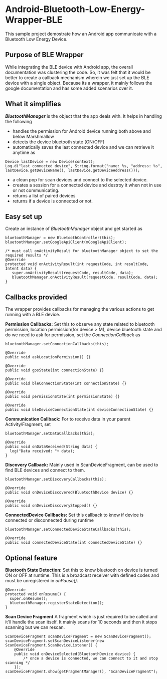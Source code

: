# Android-Bluetooth-Low-Energy-Wrapper-BLE
This sample project demostrate how an Android app communicate with a Bluetooth Low Energy Device.

## Purpose of BLE Wrapper
While integrating the BLE device with Android app, the overall documentation was clustering the code.
So, it was felt that it would be better to create a callback mechanism wherein we just set up the BLE device with a single object.
Because its a wrapper, it mainly follows the google documentation and has some added scenarios over it.

## What it simplifies
**_BluetoothManager_** is the object that the app deals with. It helps in handling the following
- handles the permission for Android device running both above and below Marshmallow
- detects the device bluetooth state (ON/OFF)
- automatically saves the last connected device and we can retrieve it anytime as
```
Device lastDevice = new Device(context);
Log.d("last connected device", String.format("name: %s, "address: %s", lastDevice.getDeviceName(), lastDevice.getDeviceAddress()));
```
- a clean pop for scan devices and connect to the selected device.
- creates a session for a connected device and destroy it when not in use or not communicating.
- returns a list of paired devices
- returns if a device is connected or not.

## Easy set up
Create an instance of *BluetoothManager* object and get started as
```
bluetoothManager = new BluetoothController(this);
bluetoothManager.setGoogleApiClient(mGoogleApiClient);

/* must call onActivityResult for bluetoothManager object to set the required results */
@Override
protected void onActivityResult(int requestCode, int resultCode, Intent data) {
   super.onActivityResult(requestCode, resultCode, data);
   bluetoothManager.onActivityResult(requestCode, resultCode, data);
}
```

## Callbacks provided
The wrapper provides callbacks for managing the various actions to get running with a BLE device.

**Permission Callbacks:**
Set this to observe any state related to bluetooth permission, location permission(for device > M), device bluetooth state and 
do we need to ask for permission, set the *ConnectionCallback* as
```
bluetoothManager.setConnectionCallbacks(this);

@Override
public void askLocationPermission() {}

@Override
public void gpsState(int connectionState) {}

@Override
public void bleConnectionState(int connectionState) {}

@Override
public void permissionState(int permissionState) {}

@Override
public void bleDeviceConnectionState(int deviceConnectionState) {}
```

**Communication Callback:**
For to receive data in your parent Activity/Fragment, set 
```
bluetoothManager.setDataCallbacks(this);

@Override
public void onDataReceived(String data) {
  log("Data received: "+ data);
}
```

**Discovery Callback:**
Mainly used in ScanDeviceFragment, can be used to find BLE devices and connect to them.
```
bluetoothManager.setDiscoveryCallbacks(this);

@Override
public void onDeviceDiscovered(BluetoothDevice device) {}

@Override
public void onDeviceDiscoveryStopped() {}
```

**ConnectedDevice Callbacks:**
Set this callback to know if device is connected or disconnected during runtime
```
bluetoothManager.setConnectedDeviceStateCallbacks(this);

@Override
public void connectedDeviceState(int connectedDeviceState) {}
```

## Optional feature

**Bluetooth State Detection:**
Set this to know bluetooth on device is turned ON or OFF at runtime. This is a broadcast receiver with defined codes and must be
unregistered in _onPause()_.
```
@Override
protected void onResume() {
  super.onResume();
  bluetoothManager.registerStateDetection();
}

```

**Scan Device Fragment**
A fragment which is just required to be called and it'll handle the scan itself. It mainly scans for 10 seconds and then it 
stops scanning but we can rescan.
```
ScanDeviceFragment scanDeviceFragment = new ScanDeviceFragment();
scanDeviceFragment.setScanDeviceListener(new ScanDeviceFragment.ScanDeviceListener() {
    @Override
    public void onDeviceSelected(BluetoothDevice device) {
        /* once a device is connected, we can connect to it and stop scanning */
    });
scanDeviceFragment.show(getFragmentManager(), "ScanDeviceFragment");
```
